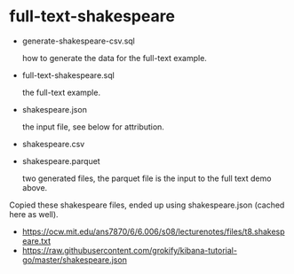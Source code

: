 # full-text-shakespeare

- generate-shakespeare-csv.sql

  how to generate the data for the full-text example.

- full-text-shakespeare.sql

  the full-text example.

- shakespeare.json

  the input file, see below for attribution.

- shakespeare.csv
- shakespeare.parquet

  two generated files, the parquet file is the input to the full text demo above.


Copied these shakespeare files, ended up using shakespeare.json (cached here as well).

- https://ocw.mit.edu/ans7870/6/6.006/s08/lecturenotes/files/t8.shakespeare.txt
- https://raw.githubusercontent.com/grokify/kibana-tutorial-go/master/shakespeare.json

